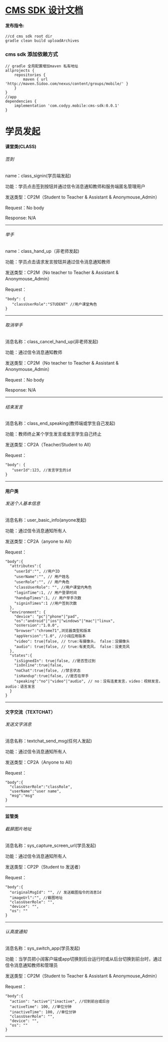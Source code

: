 # [CMS SDK 设计文档](http://10.1.60.90:9000/index.php/%E5%A3%B0%E7%BD%91%E4%BF%A1%E4%BB%A4%E6%9B%BF%E6%8D%A2Coco%E8%AE%BE%E8%AE%A1%E6%96%87%E6%A1%A3#.E8.AF.BE.E5.A0.82.E7.B1.BB.EF.BC.88CLASS.EF.BC.89)

#### 发布指令:
```
//cd cms sdk root dir
gradle clean build uploadArchives
```
### cms sdk 添加依赖方式
```
// gradle 全局配置增加maven 私有地址
allprojects {
    repositories {
        maven { url 'http://maven.5idoo.com/nexus/content/groups/mobile/' }
    }
}
//app
dependencies {
    implementation 'com.codyy.mobile:cms-sdk:0.0.1'
}
```


# 学员发起
#### 课堂类(CLASS)
###### 签到
name：class_signin(学员端发起)

功能：学员点击签到按钮并通过信令消息通知教师和服务端匿名管理用户

发送类型：CP2M（Student to Teacher & Assistant & Anonymouse_Admin）

Request：No body

Response: N/A

---

###### 举手
name：class_hand_up（非老师发起)

功能：学员点击请求发言按钮并通过信令消息通知教师

发送类型：CP2M（No teacher to Teacher & Assistant & Anonymouse_Admin）

Request：
```
"body": {
   "classUserRole":"STUDENT" //用户课堂角色
}
```

---

###### 取消举手
消息名称：class_cancel_hand_up(非老师发起)

功能：通过信令消息通知教师

发送类型：CP2M（No teacher to Teacher & Assistant & Anonymouse_Admin）

Request：No body

Response: N/A

---

###### 结束发言
消息名称：class_end_speaking(教师端或学生自己发起)

功能：教师终止某个学生发言或发言学生自己终止

发送类型：CP2A（Teacher/Student to All）

Request：
```
"body": {
   "userId":123, //发言学生的id
}
```

---

#### 用户类
###### 发送个人基本信息
消息名称：user_basic_info(anyone发起)

功能：通过信令消息通知所有人

发送类型：CP2A（anyone to All）

Request：
```
"body":{
  "attributes":{
    "userId":"", //用户ID
    "userName":"", // 用户姓名
    "userRole":"", // 用户角色
    "classUserRole": "", //用户课堂内角色
    "loginTime":1, // 用户登录时间
    "handupTimes":1, // 用户举手次数
    "signinTimes":1 //用户签到次数
  },
  "environment": {
    "device": "pc"|"phone"|"pad",
    "os":"android"|"ios"|"windows"|"mac"|"linux",
    "osVersion":"1.0.0",
    "browser":"chrome71",浏览器类型和版本
    "appVersion":"1.0", //小阔应用版本
    "video": true|false, // true:有摄像头， false：没摄像头
    "audio": true|false, // true:有麦克风， false：没麦克风
  },
  "states":{
    "isSignedIn": true|false, //是否签过到
    "isOnline":true|false,
    "noChat":true|false, //禁言状态
    "isHandup":true|false, //是否在举手
    "speaking":"no"|"video"|"audio", // no：没有连麦发言，video：视频发言，audio：语言发言
  }
}
```

---
#### 文字交流（TEXTCHAT）
###### 发送文字消息
消息名称：textchat_send_msg(任何人发起)

功能：通过信令消息通知所有人

发送类型：CP2A（Anyone to All）

Request：
```
"body":{
  "classUserRole":"classRole",
  "userName":"user name",
  "msg":"msg"
}
```

---
#### 监管类
###### 截屏图片地址
消息名称：sys_capture_screen_url(学员发起)

功能：通过信令消息通知所有人

发送类型：CP2P（Student to 发送者）

Request：
```
"body":{
  "originalMsgId": "", // 发送截图指令的消息Id
  "imageUrl":"", //截图地址
  "classUserRole": "",
  "device": "",
  "os": ""
}
```
---
###### 认真度通知
消息名称：sys_switch_app(学员发起)

功能：当学员把小阔客户端或app切换到后台运行时或从后台切换到前台时，通过信令消息通知教师和管理员

发送类型：CP2M（Student to Teacher & Assistant & Anonymouse_Admin）

Request：
```
"body":{
  "action": "active"|"inactive", //切到前台或后台
  "activeTime": 100, //单位分钟
  "inactiveTime": 100, //单位分钟
  "classUserRole": "",
  "device": "",
  "os": ""
}
```
---
